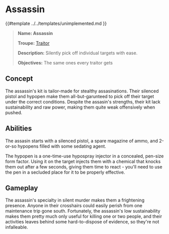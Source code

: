 # Assassin

{{#template ../../templates/unimplemented.md }}

> **Name: Assassin**
>
> **Troupe:** [Traitor](https://github.com/EphemeralSpace/docs/blob/master/src/design/masks/traitors.md)
>
> **Description:** Silently pick off individual targets with ease.
>
> **Objectives:** The same ones every traitor gets

## Concept
The assassin's kit is tailor-made for stealthy assasinations. Their silenced pistol and hypopen make them all-but-garunteed to pick off their target under the correct conditions. Despite the assasin's strengths, their kit lack sustainability and raw power, making them quite weak offensively when pushed.

## Abilities
The assasin starts with a silenced pistol, a spare magazine of ammo, and 2-or-so hypopens filled with some sedating agent.

The hypopen is a one-time-use hypospray injector in a concealed, pen-size form factor. Using it on the target injects them with a chemical that knocks them out after a few seconds, giving them time to react - you'll need to use the pen in a secluded place for it to be properly effective.

## Gameplay
The assassin's specialty in silent murder makes them a frightening presence. Anyone in their crosshairs could easily perish from one maintenance trip gone south. Fortunately, the assassin's low sustainability makes them pretty much only useful for killing one or two people, and their activities leaves behind some hard-to-dispose of evidence, so they're not infalleable.
